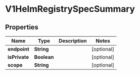 # V1HelmRegistrySpecSummary

## Properties
Name | Type | Description | Notes
------------ | ------------- | ------------- | -------------
**endpoint** | **String** |  |  [optional]
**isPrivate** | **Boolean** |  |  [optional]
**scope** | **String** |  |  [optional]
